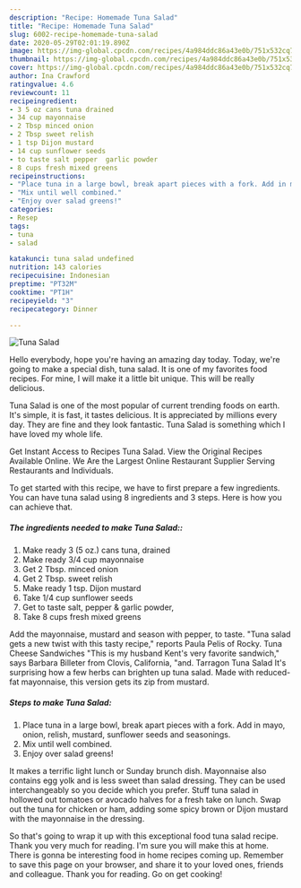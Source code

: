 ```yaml
---
description: "Recipe: Homemade Tuna Salad"
title: "Recipe: Homemade Tuna Salad"
slug: 6002-recipe-homemade-tuna-salad
date: 2020-05-29T02:01:19.890Z
image: https://img-global.cpcdn.com/recipes/4a984ddc86a43e0b/751x532cq70/tuna-salad-recipe-main-photo.jpg
thumbnail: https://img-global.cpcdn.com/recipes/4a984ddc86a43e0b/751x532cq70/tuna-salad-recipe-main-photo.jpg
cover: https://img-global.cpcdn.com/recipes/4a984ddc86a43e0b/751x532cq70/tuna-salad-recipe-main-photo.jpg
author: Ina Crawford
ratingvalue: 4.6
reviewcount: 11
recipeingredient:
- 3 5 oz cans tuna drained
- 34 cup mayonnaise
- 2 Tbsp minced onion
- 2 Tbsp sweet relish
- 1 tsp Dijon mustard
- 14 cup sunflower seeds
- to taste salt pepper  garlic powder
- 8 cups fresh mixed greens
recipeinstructions:
- "Place tuna in a large bowl, break apart pieces with a fork. Add in mayo, onion, relish, mustard, sunflower seeds and seasonings."
- "Mix until well combined."
- "Enjoy over salad greens!"
categories:
- Resep
tags:
- tuna
- salad

katakunci: tuna salad undefined
nutrition: 143 calories
recipecuisine: Indonesian
preptime: "PT32M"
cooktime: "PT1H"
recipeyield: "3"
recipecategory: Dinner

---
```



![Tuna Salad](https://img-global.cpcdn.com/recipes/4a984ddc86a43e0b/751x532cq70/tuna-salad-recipe-main-photo.jpg)

Hello everybody, hope you're having an amazing day today. Today, we're going to make a special dish, tuna salad. It is one of my favorites food recipes. For mine, I will make it a little bit unique. This will be really delicious.

Tuna Salad is one of the most popular of current trending foods on earth. It's simple, it is fast, it tastes delicious. It is appreciated by millions every day. They are fine and they look fantastic. Tuna Salad is something which I have loved my whole life.

Get Instant Access to Recipes Tuna Salad. View the Original Recipes Available Online. We Are the Largest Online Restaurant Supplier Serving Restaurants and Individuals.


To get started with this recipe, we have to first prepare a few ingredients. You can have tuna salad using 8 ingredients and 3 steps. Here is how you can achieve that.

##### The ingredients needed to make Tuna Salad::

1. Make ready 3 (5 oz.) cans tuna, drained
1. Make ready 3/4 cup mayonnaise
1. Get 2 Tbsp. minced onion
1. Get 2 Tbsp. sweet relish
1. Make ready 1 tsp. Dijon mustard
1. Take 1/4 cup sunflower seeds
1. Get to taste salt, pepper &amp; garlic powder,
1. Take 8 cups fresh mixed greens


Add the mayonnaise, mustard and season with pepper, to taste. &#34;Tuna salad gets a new twist with this tasty recipe,&#34; reports Paula Pelis of Rocky. Tuna Cheese Sandwiches &#34;This is my husband Kent&#39;s very favorite sandwich,&#34; says Barbara Billeter from Clovis, California, &#34;and. Tarragon Tuna Salad It&#39;s surprising how a few herbs can brighten up tuna salad. Made with reduced-fat mayonnaise, this version gets its zip from mustard. 

##### Steps to make Tuna Salad:

1. Place tuna in a large bowl, break apart pieces with a fork. Add in mayo, onion, relish, mustard, sunflower seeds and seasonings.
1. Mix until well combined.
1. Enjoy over salad greens!


It makes a terrific light lunch or Sunday brunch dish. Mayonnaise also contains egg yolk and is less sweet than salad dressing. They can be used interchangeably so you decide which you prefer. Stuff tuna salad in hollowed out tomatoes or avocado halves for a fresh take on lunch. Swap out the tuna for chicken or ham, adding some spicy brown or Dijon mustard with the mayonnaise in the dressing. 

So that's going to wrap it up with this exceptional food tuna salad recipe. Thank you very much for reading. I'm sure you will make this at home. There is gonna be interesting food in home recipes coming up. Remember to save this page on your browser, and share it to your loved ones, friends and colleague. Thank you for reading. Go on get cooking!
